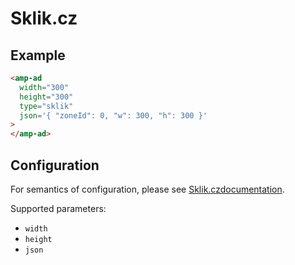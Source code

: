 <!---
Copyright 2016 The AMP HTML Authors. All Rights Reserved.

Licensed under the Apache License, Version 2.0 (the "License");
you may not use this file except in compliance with the License.
You may obtain a copy of the License at

  http://www.apache.org/licenses/LICENSE-2.0

Unless required by applicable law or agreed to in writing, software
distributed under the License is distributed on an "AS-IS" BASIS,
WITHOUT WARRANTIES OR CONDITIONS OF ANY KIND, either express or implied.
See the License for the specific language governing permissions and
limitations under the License.
-->

# Sklik.cz

## Example

```html
<amp-ad
  width="300"
  height="300"
  type="sklik"
  json='{ "zoneId": 0, "w": 300, "h": 300 }'
>
</amp-ad>
```

## Configuration

For semantics of configuration, please see [Sklik.czdocumentation](https://napoveda.sklik.cz/partner/reklamni-kod/).

Supported parameters:

-   `width`
-   `height`
-   `json`
